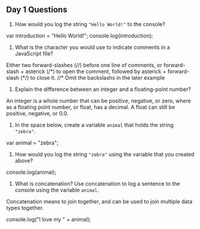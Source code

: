## Day 1 Questions

1. How would you log the string `"Hello World!"` to the console?

var introduction = "Hello World!";
console.log(introduction);

1. What is the character you would use to indicate comments in a JavaScript file?

Either two forward-slashes (//) before one line of comments, or forward-slash + asterick (/\*) to open the comment, followed by asterick + forward-slash (\*/) to close it.
//* Omit the backslashs in the later example

1. Explain the difference between an integer and a floating-point number?

An integer is a whole number that can be positive, negative, or zero, where as a floating point number, or float, has a decimal. A float can still be positive, negative, or 0.0.

1. In the space below, create a variable `animal` that holds the string `"zebra"`.

var animal = "zebra";

1. How would you log the string `"zebra"` using the variable that you created above?

console.log(animal);

1. What is concatenation? Use concatenation to log a sentence to the console using the variable `animal`.

Concatenation means to join together, and can be used to join multiple data types together.

console.log("I love my " + animal);
